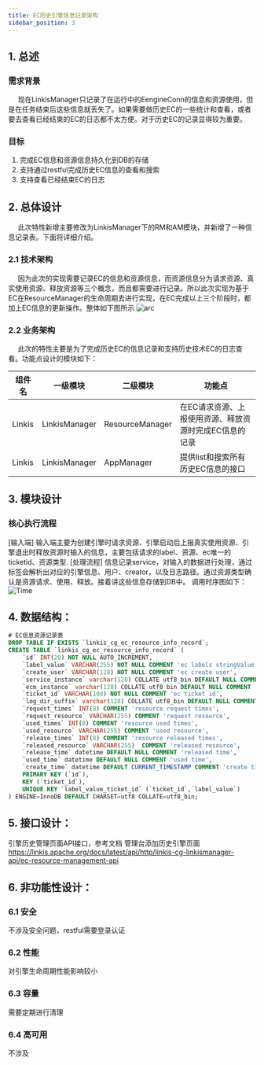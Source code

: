 ```yaml
---
title: EC历史引擎信息记录架构
sidebar_position: 3
---
```


## 1. 总述
### 需求背景
&nbsp;&nbsp;&nbsp;&nbsp;&nbsp;现在LinkisManager只记录了在运行中的EengineConn的信息和资源使用，但是在任务结束后这些信息就丢失了。如果需要做历史EC的一些统计和查看，或者要去查看已经结束的EC的日志都不太方便。对于历史EC的记录显得较为重要。
### 目标
1. 完成EC信息和资源信息持久化到DB的存储
2. 支持通过restful完成历史EC信息的查看和搜索
3. 支持查看已经结束EC的日志

## 2. 总体设计
&nbsp;&nbsp;&nbsp;&nbsp;&nbsp;此次特性新增主要修改为LinkisManager下的RM和AM模块，并新增了一种信息记录表。下面将详细介绍。

### 2.1 技术架构
&nbsp;&nbsp;&nbsp;&nbsp;&nbsp;因为此次的实现需要记录EC的信息和资源信息，而资源信息分为请求资源、真实使用资源、释放资源等三个概念，而且都需要进行记录。所以此次实现为基于EC在ResourceManager的生命周期去进行实现，在EC完成以上三个阶段时，都加上EC信息的更新操作。整体如下图所示
![arc](/Images/Architecture/LinkisManager/ecHistoryArc.png)

### 2.2 业务架构
&nbsp;&nbsp;&nbsp;&nbsp;&nbsp;此次的特性主要是为了完成历史EC的信息记录和支持历史技术EC的日志查看。功能点设计的模块如下：

| 组件名| 一级模块 | 二级模块 | 功能点 |
|---|---|---|---|
| Linkis | LinkisManager | ResourceManager| 在EC请求资源、上报使用资源、释放资源时完成EC信息的记录|
| Linkis | LinkisManager | AppManager| 提供list和搜索所有历史EC信息的接口|

## 3. 模块设计
### 核心执行流程
[输入端] 输入端主要为创建引擎时请求资源、引擎启动后上报真实使用资源、引擎退出时释放资源时输入的信息，主要包括请求的label、资源、ec唯一的ticketid、资源类型.
[处理流程] 信息记录service，对输入的数据进行处理，通过标签会解析出对应的引擎信息、用户、creator，以及日志路径。通过资源类型确认是资源请求、使用、释放。接着讲这些信息存储到DB中。
调用时序图如下：
![Time](/Images/Architecture/LinkisManager/ecHistoryTime.png)


## 4. 数据结构：
```sql
# EC信息资源记录表
DROP TABLE IF EXISTS `linkis_cg_ec_resource_info_record`;
CREATE TABLE `linkis_cg_ec_resource_info_record` (
    `id` INT(20) NOT NULL AUTO_INCREMENT,
    `label_value` VARCHAR(255) NOT NULL COMMENT 'ec labels stringValue',
    `create_user` VARCHAR(128) NOT NULL COMMENT 'ec create user',
    `service_instance` varchar(128) COLLATE utf8_bin DEFAULT NULL COMMENT 'ec instance info',
    `ecm_instance` varchar(128) COLLATE utf8_bin DEFAULT NULL COMMENT 'ecm instance info ',
    `ticket_id` VARCHAR(100) NOT NULL COMMENT 'ec ticket id',
    `log_dir_suffix` varchar(128) COLLATE utf8_bin DEFAULT NULL COMMENT 'log path',
    `request_times` INT(8) COMMENT 'resource request times',
    `request_resource` VARCHAR(255) COMMENT 'request resource',
    `used_times` INT(8) COMMENT 'resource used times',
    `used_resource` VARCHAR(255) COMMENT 'used resource',
    `release_times` INT(8) COMMENT 'resource released times',
    `released_resource` VARCHAR(255)  COMMENT 'released resource',
    `release_time` datetime DEFAULT NULL COMMENT 'released time',
    `used_time` datetime DEFAULT NULL COMMENT 'used time',
    `create_time` datetime DEFAULT CURRENT_TIMESTAMP COMMENT 'create time',
    PRIMARY KEY (`id`),
    KEY (`ticket_id`),
    UNIQUE KEY `label_value_ticket_id` (`ticket_id`,`label_value`)
) ENGINE=InnoDB DEFAULT CHARSET=utf8 COLLATE=utf8_bin;
```
## 5. 接口设计：
引擎历史管理页面API接口，参考文档  管理台添加历史引擎页面  
https://linkis.apache.org/docs/latest/api/http/linkis-cg-linkismanager-api/ec-resource-management-api
## 6. 非功能性设计：

### 6.1 安全
不涉及安全问题，restful需要登录认证

### 6.2 性能
对引擎生命周期性能影响较小

### 6.3 容量
需要定期进行清理

### 6.4 高可用
不涉及

